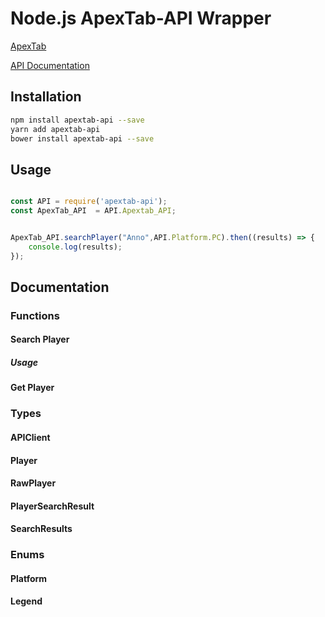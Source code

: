 # Node.js ApexTab-API Wrapper
[ApexTab](https://apextab.com/) 

[API Documentation](https://github.com/Tabwire/ApexTab-API)

## Installation 
```sh
npm install apextab-api --save
yarn add apextab-api
bower install apextab-api --save
```


## Usage 
```js

const API = require('apextab-api');
const ApexTab_API  = API.Apextab_API;


ApexTab_API.searchPlayer("Anno",API.Platform.PC).then((results) => {
    console.log(results);
});
```

## Documentation

### Functions

#### Search Player

##### Usage

#### Get Player

### Types

#### APIClient


#### Player
#### RawPlayer

#### PlayerSearchResult
#### SearchResults

### Enums

#### Platform
#### Legend

